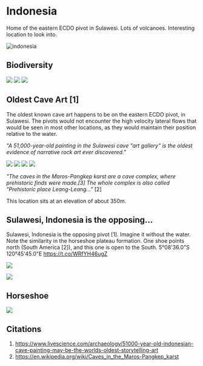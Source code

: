 # Indonesia

Home of the eastern ECDO pivot in Sulawesi. Lots of volcanoes. Interesting location to look into.

![indonesia](img/indonesia.png "indonesia")

## Biodiversity

![](img/tes-biodiversity.webp)
![](img/indonesia-biodiversity.jpg)
![](img/indonesia-ethnic-groups.jpg)

## Oldest Cave Art [1]

The oldest known cave art happens to be on the eastern ECDO pivot, in Sulawesi. The pivots would not encounter the high velocity lateral flows that would be seen in most other locations, as they would maintain their position relative to the water.

*"A 51,000-year-old painting in the Sulawesi cave "art gallery" is the oldest evidence of narrative rock art ever discovered."*

![](img/sulawesi1.webp)
![](img/sulawesi2.png)
![](img/sulawesi3.jpg)
![](img/sulawesi4.jpg)

*"The caves in the Maros-Pangkep karst are a cave complex, where prehistoric finds were made.[3] The whole complex is also called "Prehistoric place Leang-Leang..."* [2]

This location sits at an elevation of about 350m.

## Sulawesi, Indonesia is the opposing...

Sulawesi, Indonesia is the opposing pivot [1]. Imagine it without the water. Note the similarity in the horseshoe plateau formation. One shoe points north (South America [2]), and this one is open to the South. 5°08'36.0"S 120°45'45.0"E https://t.co/WRfYH46ugZ

![](img/1803482805868892355-GQdB9vsXMAASUr9.jpg)

![](img/1803482805868892355-GQdCCq1WQAAtSyG.jpg)

## Horseshoe

![](img/horseshoe.jpg)

## Citations

1. https://www.livescience.com/archaeology/51000-year-old-indonesian-cave-painting-may-be-the-worlds-oldest-storytelling-art
2. https://en.wikipedia.org/wiki/Caves_in_the_Maros-Pangkep_karst